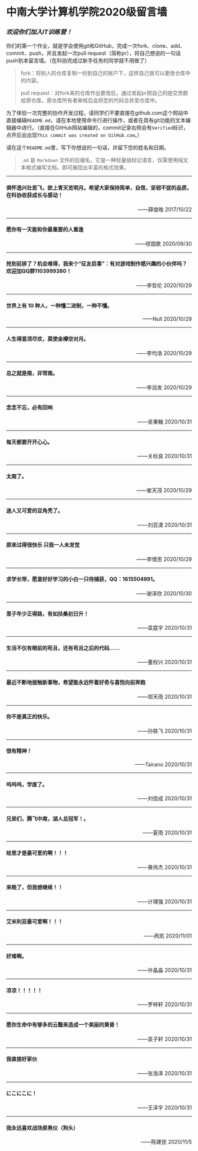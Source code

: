 # 中南大学计算机学院2020级留言墙

### *欢迎你们加入IT训练营！*

你们的第一个作业，就是学会使用git和GitHub，完成一次fork、clone、add、commit、push，并且发起一次pull request（简称pr），将自己想说的一句话push到本留言墙。（在科协完成过新手任务的同学就不用做了）

> fork：将别人的仓库复制一份到自己的账户下，这样自己就可以更改仓库中的内容。
>
> pull request：对fork来的仓库作出更改后，通过发起pr把自己的提交贡献给原仓库。原仓库所有者审核后会将您的代码合并至仓库中。

为了体验一次完整的协作开发过程，请同学们不要直接在github.com这个网站中直接编辑`README.md`，请在本地使用命令行进行操作，或者在具有git功能的文本编辑器中进行。（直接在GitHub网站编辑的，commit记录右侧会有`Verified`标识，点开后会出现`This commit was created on GitHub.com`。）

请在这个`README.md`里，写下你想说的一句话，并留下您的姓名和日期。

> `.md` 是 `Markdown` 文件的后缀名，它是一种轻量级标记语言，仅需使用纯文本格式编写文档，即可展现出丰富的格式效果。

----------

#### 俱怀逸兴壮思飞，欲上青天览明月。希望大家保持简单，自信，坚韧不拔的品质，在科协收获成长与感动！

<p align=right>——薛俊皓  2017/10/22</p>

----------

#### 愿你有一天能和你最重要的人重逢

<p align=right>——缪国歌  2020/09/30</p>

----------

#### 抢到前排了？机会难得，我来个“征友启事”：有对游戏制作感兴趣的小伙伴吗？欢迎加QQ群1103999380！

<p align=right>——李哲伦  2020/10/29</p>

----------

#### 世界上有 10 种人，一种懂二进制，一种不懂。

<p align=right>——Null  2020/10/29</p>

----------

#### 人生得意须尽欢，莫使金樽空对月。

<p align=right>——李均浩  2020/10/29</p>

----------

#### 总之就是南，非常南。

<p align=right>——李润发  2020/10/29</p>

----------
#### 念念不忘，必有回响


<p align=right>——吴秉翰  2020/10/31</p>

----------

#### 每天都要开开心心。

<p align=right>——关标良  2020/10/31</p>

----------

#### 太南了。

<p align=right>——崔天茂  2020/10/29</p>

----------

#### 迷人又可爱的豆角秃了。

<p align=right>——刘百潇  2020/10/31</p>

----------

#### 原来过得很快乐 只我一人未发觉

<p align=right>——李懷恩  2020/10/29</p>

----------

#### 求学长带，愿意好好学习的小白一只待捕获，QQ：1615504991。

<p align=right>——谢泽欣  2020/10/30</p>

----------

#### 羡子年少正得路，有如扶桑初日升！

<p align=right>——袁霆宇  2020/10/31</p>

----------

#### 生活不仅有眼前的苟且，还有苟且之后的代码……

<p align=right>——董权兴  2020/10/31</p>

----------


#### 最近不断地接触新事物，希望能永远怀着好奇与喜悦向前奔跑

<p align=right>——郑天雨  2020/10/31</p>

----------

#### 你不是真正的快乐。

<p align=right>——孙轶飞  2020/10/31</p>

----------


#### 很有精神！

<p align=right>——Tairano  2020/10/31</p>

----------


#### 呜呜呜，学废了。

<p align=right>——刘佰成  2020/10/31</p>

----------





#### 兄弟们，腾飞中南，湖人总冠军！。

<p align=right>——夏雨 2020/10/31</p>

----------


#### 绘里才是最可爱的啊！！！

<p align=right>——黄伟杰  2020/10/31</p>

----------

#### 来晚了，但我想继续！！

<p align=right>——计理强 2020/10/31</p>

----------


#### **艾米利亚**最**可爱**啊！！！

<p align=right>——呙凯 2020/11/01</p>

----------


#### 好难啊。

<p align=right>——许晶晶  2020/10/31</p>

----------



#### 凉凉！！！！！

<p align=right>——罗梓轩  2020/10/31</p>

----------

#### 愿你生命中有够多的云翳来造成一个美丽的黄昏！

<p align=right>——袁子轩  2020/10/31</p>

---------

#### 我直接好家伙

<p align=right>——张浩泽  2020/10/31</p>

----------


#### にこにこに！

<p align=right>——王泽宇  2020/10/31</p>

----------


#### 我永远喜欢战场原黑仪（狗头）

<p align=right>——陈建民 2020/11/5</p>






